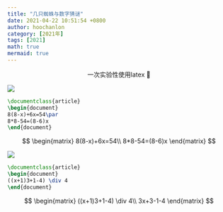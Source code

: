 ```yaml
---
title: "几只蜘蛛与数字猜谜"
date: 2021-04-22 10:51:54 +0800
author: hoochanlon
category: [2021年]
tags: [2021]
math: true
mermaid: true
---
```


<p style="text-align:center">一次实验性使用latex 🧪</p> <!-- more -->

![ ](https://i.loli.net/2021/04/22/PXEfKNMJbwHCUl9.png)

```latex
\documentclass{article}
\begin{document}
8(8-x)+6x=54\par
8*8-54=(8-6)x
\end{document}
```

$$
\begin{matrix}
        8(8-x)+6x=54\\
        8*8-54=(8-6)x
\end{matrix}
$$

![ ](https://i.loli.net/2021/04/22/1DsSAGxeyJP9a2Q.png)

```latex
\documentclass{article}
\begin{document}
((x+1)3+1-4) \div 4
\end{document}
```

$$
\begin{matrix}
        ((x+1)3+1-4) \div 4\\
        3x+3-1-4
\end{matrix}
$$
